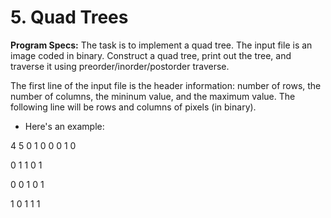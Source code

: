 # 5. Quad Trees

**Program Specs:**
The task is to implement a quad tree. The input file is an image coded in binary. Construct a quad tree, print out the tree, and traverse it using preorder/inorder/postorder traverse.

The first line of the input file is the header information: number of rows, the number of columns, the mininum value, and the maximum value. The following line will be rows and columns of pixels (in binary).
- Here's an example:

4 5 0 1
0 0 0 1 0

0 1 1 0 1

0 0 1 0 1

1 0 1 1 1

